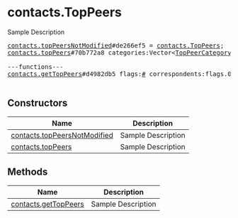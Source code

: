 # contacts.TopPeers

Sample Description

<pre>
<a href="../constructor/contacts.topPeersNotModified">contacts.topPeersNotModified</a>#de266ef5 = <a href="../type/contacts.TopPeers.md">contacts.TopPeers</a>;
<a href="../constructor/contacts.topPeers">contacts.topPeers</a>#70b772a8 categories:Vector&lt;<a href="../type/TopPeerCategoryPeers.md">TopPeerCategoryPeers</a>&gt; chats:Vector&lt;<a href="../type/Chat.md">Chat</a>&gt; users:Vector&lt;<a href="../type/User.md">User</a>&gt; = <a href="../type/contacts.TopPeers.md">contacts.TopPeers</a>;

---functions---
<a href="../method/contacts.getTopPeers">contacts.getTopPeers</a>#d4982db5 flags:<a href="../type/#.md">#</a> correspondents:flags.0?<a href="../type/true.md">true</a> bots_pm:flags.1?<a href="../type/true.md">true</a> bots_inline:flags.2?<a href="../type/true.md">true</a> groups:flags.10?<a href="../type/true.md">true</a> channels:flags.15?<a href="../type/true.md">true</a> offset:<a href="../type/int.md">int</a> limit:<a href="../type/int.md">int</a> hash:<a href="../type/int.md">int</a> = <a href="../type/contacts.TopPeers.md">contacts.TopPeers</a>;

</pre>

## Constructors

| Name | Description |
|------|-------------|
| [contacts.topPeersNotModified](../constructor/contacts.topPeersNotModified.md) | Sample Description |
| [contacts.topPeers](../constructor/contacts.topPeers.md) | Sample Description |

## Methods

| Name | Description |
|------|-------------|
| [contacts.getTopPeers](../method/contacts.getTopPeers.md) | Sample Description |

